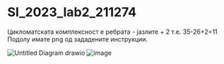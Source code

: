 # SI_2023_lab2_211274

Цикломатската комплексност е ребрата - јазлите + 2 т.е. 35-26+2=11 
Подолу имате png од зададените инструкции.

![Untitled Diagram drawio](https://github.com/MarkoZafirovski/SI_2023_lab2_211274/assets/129974019/cf7c4e7f-76d5-4c8c-ac49-d733ee643964)
![image](https://github.com/MarkoZafirovski/SI_2023_lab2_211274/assets/129974019/96a0fcff-5681-4d8e-8c25-3a328f1b58ce)
